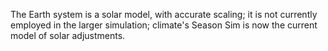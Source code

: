 The Earth system is a solar model, with accurate scaling;
it is not currently employed in the larger simulation; climate's Season Sim
is now the current model of solar adjustments.